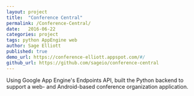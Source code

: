```yaml
---
layout: project
title:  "Conference Central"
permalink: /Conference-Central/
date:   2016-06-22
categories: project
tags: python AppEngine web
author: Sage Elliott
published: true
demo_url: https://conference-elliott.appspot.com/#/
github_url: https://github.com/sageio/conference-central
---
```


 Using Google App Engine's Endpoints API, built the Python backend to support a web- and Android-based conference organization application.




